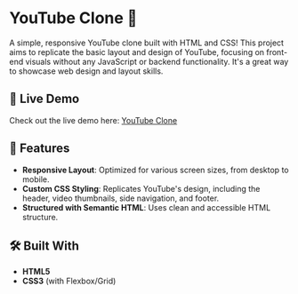 # YouTube Clone 🎥

A simple, responsive YouTube clone built with HTML and CSS! This project aims to replicate the basic layout and design of YouTube, focusing on front-end visuals without any JavaScript or backend functionality. It's a great way to showcase web design and layout skills.

## 🔗 Live Demo
Check out the live demo here: [YouTube Clone]()

## 🚀 Features

- **Responsive Layout**: Optimized for various screen sizes, from desktop to mobile.
- **Custom CSS Styling**: Replicates YouTube's design, including the header, video thumbnails, side navigation, and footer.
- **Structured with Semantic HTML**: Uses clean and accessible HTML structure.

## 🛠️ Built With

- **HTML5**
- **CSS3** (with Flexbox/Grid)
